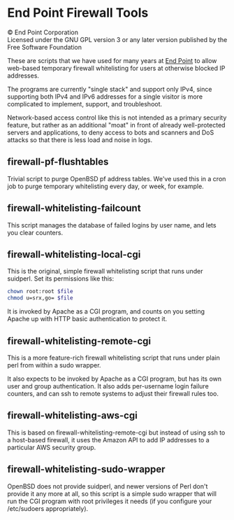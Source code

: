 # End Point Firewall Tools

© End Point Corporation  
Licensed under the GNU GPL version 3 or any later version published by the Free Software Foundation

These are scripts that we have used for many years at [End Point](https://www.endpointdev.com/) to allow
web-based temporary firewall whitelisting for users at otherwise blocked IP addresses.

The programs are currently "single stack" and support only IPv4, since
supporting both IPv4 and IPv6 addresses for a single visitor is more
complicated to implement, support, and troubleshoot.

Network-based access control like this is not intended as a primary
security feature, but rather as an additional "moat" in front of already
well-protected servers and applications, to deny access to bots and
scanners and DoS attacks so that there is less load and noise in logs.

## firewall-pf-flushtables

Trivial script to purge OpenBSD pf address tables. We've used this in a cron
job to purge temporary whitelisting every day, or week, for example.

## firewall-whitelisting-failcount

This script manages the database of failed logins by user name, and lets you
clear counters.

## firewall-whitelisting-local-cgi

This is the original, simple firewall whitelisting script that runs under
suidperl. Set its permissions like this:

```sh
chown root:root $file
chmod u=srx,go= $file
```

It is invoked by Apache as a CGI program, and counts on you setting Apache up
with HTTP basic authentication to protect it.

## firewall-whitelisting-remote-cgi

This is a more feature-rich firewall whitelisting script that runs under
plain perl from within a sudo wrapper.

It also expects to be invoked by Apache as a CGI program, but has its own
user and group authentication. It also adds per-username login failure
counters, and can ssh to remote systems to adjust their firewall rules too.

## firewall-whitelisting-aws-cgi

This is based on firewall-whitelisting-remote-cgi but instead of using ssh
to a host-based firewall, it uses the Amazon API to add IP addresses to
a particular AWS security group.

## firewall-whitelisting-sudo-wrapper

OpenBSD does not provide suidperl, and newer versions of Perl don't provide
it any more at all, so this script is a simple sudo wrapper that will
run the CGI program with root privileges it needs (if you configure your
/etc/sudoers appropriately).
